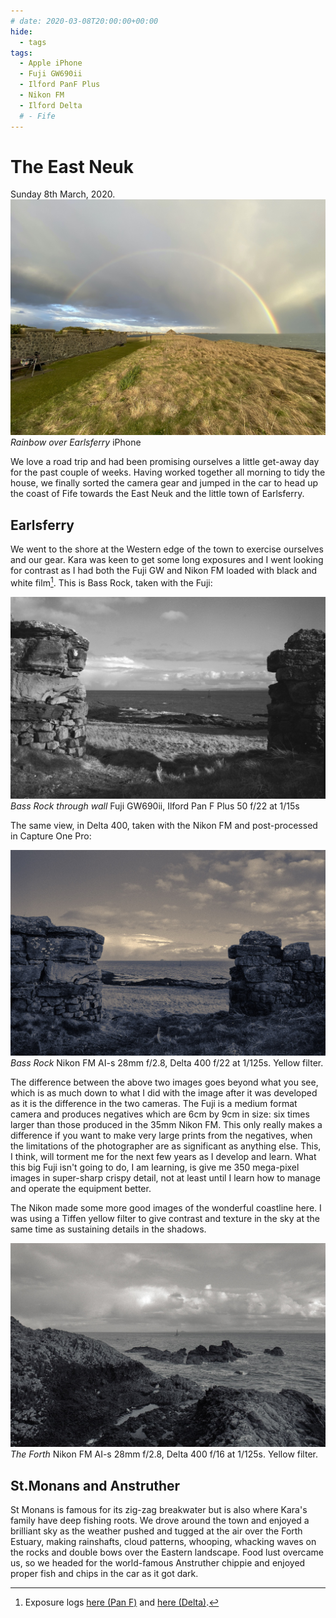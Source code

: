 ```yaml
---
# date: 2020-03-08T20:00:00+00:00
hide:
  - tags
tags:
  - Apple iPhone
  - Fuji GW690ii
  - Ilford PanF Plus
  - Nikon FM
  - Ilford Delta
  # - Fife
---
```

# The East Neuk
Sunday 8th March, 2020. 
![](/img/IMG_8646.jpg)
*Rainbow over Earlsferry* iPhone

We love a road trip and had been promising ourselves a little get-away day for the past couple of weeks. Having worked together all morning to tidy the house, we finally sorted the camera gear and jumped in the car to head up the coast of Fife towards the East Neuk and the little town of Earlsferry.

## Earlsferry
We went to the shore at the Western edge of the town to exercise ourselves and our gear. Kara was keen to get some long exposures and I went looking for contrast as I had both the Fuji GW and Nikon FM loaded with black and white film[^exp]. This is Bass Rock, taken with the Fuji:

![](/img/20-3-20-Pro50-1.jpg)
*Bass Rock through wall* Fuji GW690ii, Ilford Pan F Plus 50 f/22 at 1/15s

The same view, in Delta 400, taken with the Nikon FM and post-processed in Capture One Pro:

![](/img/20-3-22-Delta-400-22.jpg)
*Bass Rock* Nikon FM AI-s 28mm f/2.8, Delta 400 f/22 at 1/125s. Yellow filter.

The difference between the above two images goes beyond what you see, which is as much down to what I did with the image after it was developed as it is the difference in the two cameras. The Fuji is a medium format camera and produces negatives which are 6cm by 9cm in size: six times larger than those produced in the 35mm Nikon FM. This only really makes a difference if you want to make very large prints from the negatives, when the limitations of the photographer are as significant as anything else. This, I think, will torment me for the next few years as I develop and learn. What this big Fuji isn't going to do, I am learning, is give me 350 mega-pixel images in super-sharp crispy detail, not at least until I learn how to manage and operate the equipment better.

The Nikon made some more good images of the wonderful coastline here. I was using a Tiffen yellow filter to give contrast and texture in the sky at the same time as sustaining details in the shadows.

![](/img/20-3-22-Delta-400-24.jpg)
*The Forth* Nikon FM AI-s 28mm f/2.8, Delta 400 f/16 at 1/125s. Yellow filter.

## St.Monans and Anstruther
St Monans is famous for its zig-zag breakwater but is also where Kara's family have deep fishing roots. We drove around the town and enjoyed a brilliant sky as the weather pushed and tugged at the air over the Forth Estuary, making rainshafts, cloud patterns, whooping, whacking waves on the rocks and double bows over the Eastern landscape. Food lust overcame us, so we headed for the world-famous Anstruther chippie and enjoyed proper fish and chips in the car as it got dark.


[^exp]: Exposure logs [here (Pan F)](/Exposures/2020/2020-03-10-Ilford-Pan/) and [here (Delta)](/Exposures/2020/2020-03-14-Ilford-Delta-400/).
